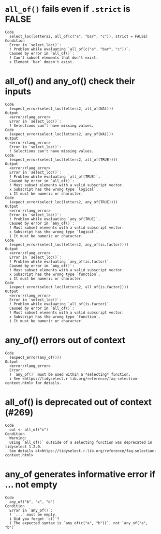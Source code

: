 # `all_of()` fails even if `.strict` is FALSE

    Code
      select_loc(letters2, all_of(c("a", "bar", "c")), strict = FALSE)
    Condition
      Error in `select_loc()`:
      ! Problem while evaluating `all_of(c("a", "bar", "c"))`.
      Caused by error in `all_of()`:
      ! Can't subset elements that don't exist.
      x Element `bar` doesn't exist.

# all_of() and any_of() check their inputs

    Code
      (expect_error(select_loc(letters2, all_of(NA))))
    Output
      <error/rlang_error>
      Error in `select_loc()`:
      ! Selections can't have missing values.
    Code
      (expect_error(select_loc(letters2, any_of(NA))))
    Output
      <error/rlang_error>
      Error in `select_loc()`:
      ! Selections can't have missing values.
    Code
      (expect_error(select_loc(letters2, all_of(TRUE))))
    Output
      <error/rlang_error>
      Error in `select_loc()`:
      ! Problem while evaluating `all_of(TRUE)`.
      Caused by error in `all_of()`:
      ! Must subset elements with a valid subscript vector.
      x Subscript has the wrong type `logical`.
      i It must be numeric or character.
    Code
      (expect_error(select_loc(letters2, any_of(TRUE))))
    Output
      <error/rlang_error>
      Error in `select_loc()`:
      ! Problem while evaluating `any_of(TRUE)`.
      Caused by error in `any_of()`:
      ! Must subset elements with a valid subscript vector.
      x Subscript has the wrong type `logical`.
      i It must be numeric or character.
    Code
      (expect_error(select_loc(letters2, any_of(is.factor))))
    Output
      <error/rlang_error>
      Error in `select_loc()`:
      ! Problem while evaluating `any_of(is.factor)`.
      Caused by error in `any_of()`:
      ! Must subset elements with a valid subscript vector.
      x Subscript has the wrong type `function`.
      i It must be numeric or character.
    Code
      (expect_error(select_loc(letters2, all_of(is.factor))))
    Output
      <error/rlang_error>
      Error in `select_loc()`:
      ! Problem while evaluating `all_of(is.factor)`.
      Caused by error in `all_of()`:
      ! Must subset elements with a valid subscript vector.
      x Subscript has the wrong type `function`.
      i It must be numeric or character.

# any_of() errors out of context

    Code
      (expect_error(any_of()))
    Output
      <error/rlang_error>
      Error:
      ! `any_of()` must be used within a *selecting* function.
      i See <https://tidyselect.r-lib.org/reference/faq-selection-context.html> for details.

# all_of() is deprecated out of context (#269)

    Code
      out <- all_of("x")
    Condition
      Warning:
      Using `all_of()` outside of a selecting function was deprecated in tidyselect 1.2.0.
      See details at<https://tidyselect.r-lib.org/reference/faq-selection-context.html>

# any_of generates informative error if ... not empty

    Code
      any_of("b", "c", "d")
    Condition
      Error in `any_of()`:
      ! `...` must be empty.
      i Did you forget `c()`?
      i The expected syntax is `any_of(c("a", "b"))`, not `any_of("a", "b")`

